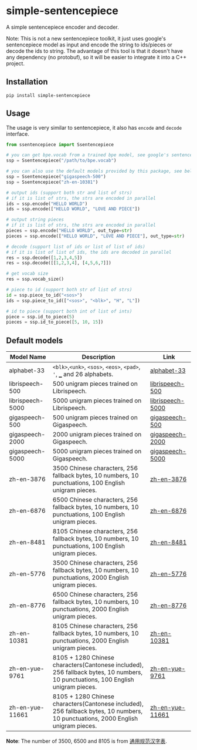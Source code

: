 # simple-sentencepiece
A simple sentencepiece encoder and decoder.

Note: This is not a new sentencepiece toolkit, it just uses google's sentencepiece model
as input and encode the string to ids/pieces or decode the ids to string. The advantage of
this tool is that it doesn't have any dependency (no protobuf), so it will be easier to
integrate it into a C++ project.


## Installation

```
pip install simple-sentencepiece
```


## Usage

The usage is very similar to sentencepiece, it also has `encode` and `decode` interface.

```python
from ssentencepiece import Ssentencepiece

# you can get bpe.vocab from a trained bpe model, see google's sentencepiece for details
ssp = Ssentencepiece("/path/to/bpe.vocab")

# you can also use the default models provided by this package, see below for details
ssp = Ssentencepiece("gigaspeech-500")
ssp = Ssentencepiece("zh-en-10381")

# output ids (support both str and list of strs)
# if it is list of strs, the strs are encoded in parallel
ids = ssp.encode("HELLO WORLD")
ids = ssp.encode(["HELLO WORLD", "LOVE AND PIECE"])

# output string pieces
# if it is list of strs, the strs are encoded in parallel
pieces = ssp.encode("HELLO WORLD", out_type=str)
pieces = ssp.encode(["HELLO WORLD", "LOVE AND PIECE"], out_type=str)

# decode (support list of ids or list of list of ids)
# if it is list of list of ids, the ids are decoded in parallel
res = ssp.decode([1,2,3,4,5])
res = ssp.decode([[1,2,3,4], [4,5,6,7]])

# get vocab size
res = ssp.vocab_size()

# piece to id (support both str of list of strs)
id = ssp.piece_to_id("<sos>")
ids = ssp.piece_to_id(["<sos>", "<blk>", "H", "L"])

# id to piece (support both int of list of ints)
piece = ssp.id_to_piece(5)
pieces = ssp.id_to_piece([5, 10, 15])

```

## Default models

| Model Name | Description | Link |
|------------|-------------|------|
| alphabet-33| `<blk>`,`<unk>`, `<sos>`, `<eos>`, `<pad>`, `'`, `▁` and 26 alphabets. | [alphabet-33](ssentencepiece/python/ssentencepiece/resources/alphabet-33.vocab) |
| librispeech-500| 500 unigram pieces trained on Librispeech. | [librispeech-500](ssentencepiece/python/ssentencepiece/resources/librispeech-500.vocab) |
| librispeech-5000| 5000 unigram pieces trained on Librispeech. | [librispeech-5000](ssentencepiece/python/ssentencepiece/resources/librispeech-5000.vocab) |
| gigaspeech-500| 500 unigram pieces trained on Gigaspeech. | [gigaspeech-500](ssentencepiece/python/ssentencepiece/resources/gigaspeech-500.vocab) |
| gigaspeech-2000| 2000 unigram pieces trained on Gigaspeech. | [gigaspeech-2000](ssentencepiece/python/ssentencepiece/resources/gigaspeech-2000.vocab) |
| gigaspeech-5000| 5000 unigram pieces trained on Gigaspeech. | [gigaspeech-5000](ssentencepiece/python/ssentencepiece/resources/gigaspeech-5000.vocab) |
| zh-en-3876 | 3500 Chinese characters, 256 fallback bytes, 10 numbers, 10 punctuations, 100 English unigram pieces. | [zh-en-3876](ssentencepiece/python/ssentencepiece/resources/zh-en-3876.vocab) |
| zh-en-6876 | 6500 Chinese characters, 256 fallback bytes, 10 numbers, 10 punctuations, 100 English unigram pieces. | [zh-en-6876](ssentencepiece/python/ssentencepiece/resources/zh-en-6876.vocab) |
| zh-en-8481 | 8105 Chinese characters, 256 fallback bytes, 10 numbers, 10 punctuations, 100 English unigram pieces. | [zh-en-8481](ssentencepiece/python/ssentencepiece/resources/zh-en-8481.vocab) |
| zh-en-5776 | 3500 Chinese characters, 256 fallback bytes, 10 numbers, 10 punctuations, 2000 English unigram pieces. | [zh-en-5776](ssentencepiece/python/ssentencepiece/resources/zh-en-5776.vocab) |
| zh-en-8776 | 6500 Chinese characters, 256 fallback bytes, 10 numbers, 10 punctuations, 2000 English unigram pieces. | [zh-en-8776](ssentencepiece/python/ssentencepiece/resources/zh-en-8776.vocab) |
| zh-en-10381 | 8105 Chinese characters, 256 fallback bytes, 10 numbers, 10 punctuations, 2000 English unigram pieces. | [zh-en-10381](ssentencepiece/python/ssentencepiece/resources/zh-en-10381.vocab) |
| zh-en-yue-9761 | 8105 + 1280 Chinese characters(Cantonese included), 256 fallback bytes, 10 numbers, 10 punctuations, 100 English unigram pieces. | [zh-en-yue-9761](ssentencepiece/python/ssentencepiece/resources/zh-en-yue-9761.vocab) |
| zh-en-yue-11661 | 8105 + 1280 Chinese characters(Cantonese included), 256 fallback bytes, 10 numbers, 10 punctuations, 2000 English unigram pieces. | [zh-en-yue-11661](ssentencepiece/python/ssentencepiece/resources/zh-en-yue-11661.vocab) |

**Note**: The number of 3500, 6500 and 8105 is from [通用规范汉字表](http://www.moe.gov.cn/jyb_sjzl/ziliao/A19/201306/t20130601_186002.html).

